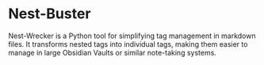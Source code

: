 # Nest-Buster
Nest-Wrecker is a Python tool for simplifying tag management in markdown files. It transforms nested tags into individual tags, making them easier to manage in large Obsidian Vaults or similar note-taking systems.
